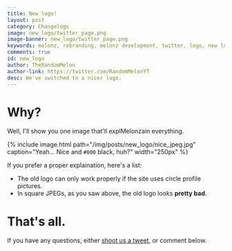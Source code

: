 ```yaml
---
title: New logo!
layout: post
category: Changelogs
image: new_logo/twitter_page.png
image-banner: new_logo/twitter_page.png
keywords: melonz, rebranding, melonz development, twitter, logo, new logo
comments: true
id: new_logo
author: TheRandomMelon
author-link: https://twitter.com/RandomMelonYT
desc: We've switched to a nicer logo.
---
```


# Why?
Well, I'll show you one image that'll explMelonzain everything.

{% include image.html path="/img/posts/new_logo/nice_jpeg.jpg" caption="Yeah... Nice and <code>#000</code> black, huh?" width="250px" %}

If you prefer a proper explaination, here's a list:

- The old logo can only work properly if the site uses circle profile pictures.
- In square JPEGs, as you saw above, the old logo looks **pretty bad**.

# That's all.
If you have any questions, either [shoot us a tweet](https://twitter.com/MelonzDev), or comment below.

